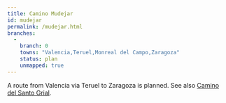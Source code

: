 ```yaml
---
title: Camino Mudejar
id: mudejar
permalink: /mudejar.html
branches:
  -
    branch: 0
    towns: "Valencia,Teruel,Monreal del Campo,Zaragoza"
    status: plan
    unmapped: true
---
```


A route from Valencia via Teruel to Zaragoza is planned. See also [Camino del Santo Grial][0].

[0]: grial.html